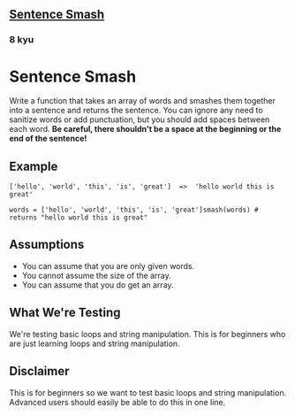 <h2><a href=https://www.codewars.com/kata/53dc23c68a0c93699800041d/train/csharp target="_blank">Sentence Smash</a></h2><h3>8 kyu</h3><h1 id="sentence-smash">Sentence Smash</h1><p>Write a function that takes an array of words and smashes them together into a sentence and returns the sentence. You can ignore any need to sanitize words or add punctuation, but you should add spaces between each word. <strong>Be careful, there shouldn't be a space at the beginning or the end of the sentence!</strong></p><h2 id="example">Example</h2><pre><code>['hello', 'world', 'this', 'is', 'great']  =&gt;  'hello world this is great'</code></pre><pre><code class="language-ruby"><span class="cm-variable">words</span> <span class="cm-operator">=</span> [<span class="cm-string">'hello'</span>, <span class="cm-string">'world'</span>, <span class="cm-string">'this'</span>, <span class="cm-string">'is'</span>, <span class="cm-string">'great'</span>]<span class="cm-variable">smash</span>(<span class="cm-variable">words</span>) <span class="cm-comment"># returns "hello world this is great"</span></code></pre><pre style="display: none;"><code class="language-haskell"><span class="cm-variable">smash</span> [<span class="cm-string">"hello"</span>, <span class="cm-string">"world"</span>, <span class="cm-string">"this"</span>, <span class="cm-string">"is"</span>, <span class="cm-string">"great"</span>] `<span class="cm-variable">shouldBe</span>` <span class="cm-string">"hello world this is great"</span></code></pre><pre style="display: none;"><code class="language-elixir"><span class="cm-variable">words</span> <span class="cm-operator">=</span> [<span class="cm-string">"hello"</span>, <span class="cm-string">"world"</span>, <span class="cm-string">"this"</span>, <span class="cm-string">"is"</span>, <span class="cm-string">"great"</span>]<span class="cm-variable">smash</span>(<span class="cm-variable">words</span>) <span class="cm-comment"># returns "hello world this is great"</span></code></pre><h2 id="assumptions">Assumptions</h2><ul><li>You can assume that you are only given words.</li><li>You cannot assume the size of the array.</li><li>You can assume that you do get an array.</li></ul><h2 id="what-were-testing">What We're Testing</h2><p>We're testing basic loops and string manipulation. This is for beginners who are just learning loops and string manipulation.</p><h2 id="disclaimer">Disclaimer</h2><p>This is for beginners so we want to test basic loops and string manipulation. Advanced users should easily be able to do this in one line.</p>
